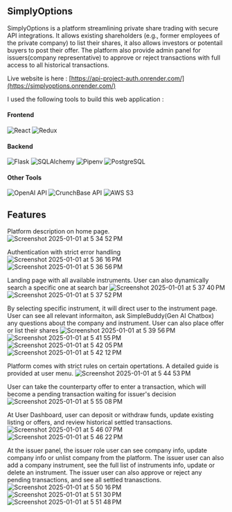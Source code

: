 ## SimplyOptions

SimplyOptions is a platform streamlining private share trading with secure API integrations. It allows existing shareholders (e.g., former employees of the private company) to list their shares, it also allows investors or potentail buyers to post their offer. The platform also provide admin panel for issuers(company representative) to approve or reject transactions with full access to all historical transactions.

Live website is here : [https://api-project-auth.onrender.com/](https://simplyoptions.onrender.com/)

I used the following tools to build this web application : 

#### Frontend

![React](https://img.shields.io/badge/react-%2320232a.svg?style=for-the-badge&logo=react&logoColor=%2361DAFB)
![Redux](https://img.shields.io/badge/redux-%23593d88.svg?style=for-the-badge&logo=redux&logoColor=white)<br/>

#### Backend

![Flask](https://img.shields.io/badge/flask-%23000.svg?style=for-the-badge&logo=flask&logoColor=white)
![SQLAlchemy](https://img.shields.io/badge/SQLAlchemy-323330?style=for-the-badge&logo=sql&logoColor=blue)
![Pipenv](https://img.shields.io/badge/pipenv-%23121011.svg?style=for-the-badge&logo=python&logoColor=yellow)
![PostgreSQL](https://img.shields.io/badge/postgreSQL-%23316192.svg?style=for-the-badge&logo=postgresql&logoColor=white)<br/>

#### Other Tools
![OpenAI API](https://img.shields.io/badge/OpenAI_API-412991?style=for-the-badge&logo=openai&logoColor=white)
![CrunchBase API](https://img.shields.io/badge/CrunchBase_API-%2300A1F1.svg?style=for-the-badge&logo=data&logoColor=white)
![AWS S3](https://img.shields.io/badge/AWS_S3-%23FF9900.svg?style=for-the-badge&logo=amazonaws&logoColor=white)<br/>

## Features
Platform description on home page.
![Screenshot 2025-01-01 at 5 34 52 PM](https://github.com/user-attachments/assets/259fabd7-5a9f-4ea6-ad27-6ac989de7432)

Authentication with strict error handling
![Screenshot 2025-01-01 at 5 36 16 PM](https://github.com/user-attachments/assets/89e7c021-6c24-4164-b40f-41c092fd44e3)
![Screenshot 2025-01-01 at 5 36 56 PM](https://github.com/user-attachments/assets/2cb7304b-3675-4ce8-9e94-73b519e08346)

Landing page with all available instruments. User can also dynamically search a specific one at search bar
![Screenshot 2025-01-01 at 5 37 40 PM](https://github.com/user-attachments/assets/bb2b2bc7-f539-41de-a73c-b80ec8407e62)
![Screenshot 2025-01-01 at 5 37 52 PM](https://github.com/user-attachments/assets/22eb6d46-b7be-47d0-acc8-f3f7ccd8f1a3)

By selecting specific instrument, it will direct user to the instrument page. 
User can see all relevant informaiton, ask SimpleBuddy(Gen AI Chatbox) any questions about the company and instrument.
User can also place offer or list their shares
![Screenshot 2025-01-01 at 5 39 56 PM](https://github.com/user-attachments/assets/45637c4f-bb66-4bbf-a861-efe836a2360d)
![Screenshot 2025-01-01 at 5 41 55 PM](https://github.com/user-attachments/assets/bb379595-cc3c-442e-9fdc-d255edc64bea)
![Screenshot 2025-01-01 at 5 42 05 PM](https://github.com/user-attachments/assets/95f53396-67a3-43d4-a5d3-4fdd0053b41c)
![Screenshot 2025-01-01 at 5 42 12 PM](https://github.com/user-attachments/assets/e4b42bab-4e7a-4df8-81a7-8507ffdb9f7c)

Platform comes with strict rules on certain opertations. A detailed guide is provided at user menu.
![Screenshot 2025-01-01 at 5 44 53 PM](https://github.com/user-attachments/assets/b0286ffa-dea7-4d05-a7b4-d4f0b76f7913)

User can take the counterparty offer to enter a transaction, which will become a pending transaction waiting for issuer's decision
![Screenshot 2025-01-01 at 5 55 08 PM](https://github.com/user-attachments/assets/67c77028-19b1-4afc-962d-a1d193946399)

At User Dashboard, user can deposit or withdraw funds, update existing listing or offers, and review historical settled transactions.
![Screenshot 2025-01-01 at 5 46 07 PM](https://github.com/user-attachments/assets/2f007db4-ed20-4c4f-b2b6-0be2ed5d73b3)
![Screenshot 2025-01-01 at 5 46 22 PM](https://github.com/user-attachments/assets/f29d8b46-4530-4333-aaa8-f2539980dc37)

At the issuer panel, the issuer role user can see company info, update company info or unlist company from the platform.
The issuer user can also add a company instrument, see the full list of instruments info, update or delete an instrument.
The issuer user can also approve or reject any pending transactions, and see all settled tranasctions.
![Screenshot 2025-01-01 at 5 50 16 PM](https://github.com/user-attachments/assets/82ccf96f-9594-40b3-964e-6895b8ed1a6d)
![Screenshot 2025-01-01 at 5 51 30 PM](https://github.com/user-attachments/assets/1c592611-23ab-40cc-bd51-1cea8dc9b698)
![Screenshot 2025-01-01 at 5 51 48 PM](https://github.com/user-attachments/assets/a231055b-8131-488a-82cf-2e56a17e042e)












